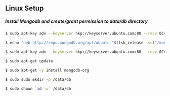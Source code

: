 ## Linux Setup
##### Install Mongodb and create/grant permission to data/db directory
```sh
$ sudo apt-key adv --keyserver hkp://keyserver.ubuntu.com:80 --recv 0C49F3730359A14518585931BC711F9BA15703C6
```
```sh
$ echo "deb http://repo.mongodb.org/apt/ubuntu "$(lsb_release -sc)"/mongodb-org/3.4 multiverse" | sudo tee /etc/apt/sources.list.d/mongodb-org-3.4.list
```
```sh
$ sudo apt-key adv --keyserver hkp://keyserver.ubuntu.com:80 --recv 0C49F3730359A14518585931BC711F9BA15703C6
```
```sh
$ sudo apt-get update
```
```sh
$ sudo apt-get -y install mongodb-org
```
```sh
$ sudo sudo mkdir -p /data/db
```
```sh
$ sudo chown `id -u` /data/db
```
